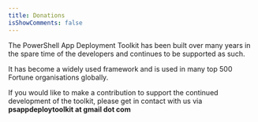 ```yaml
---
title: Donations
isShowComments: false
---
```


The PowerShell App Deployment Toolkit has been built over many years in the spare time of the developers and continues to be supported as such.

It has become a widely used framework and is used in many top 500 Fortune organisations globally.

If you would like to make a contribution to support the continued development of the toolkit, please get in contact with us via **psappdeploytoolkit at gmail dot com**